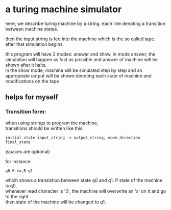 # a turing machine simulator

here, we describe turing machine by a string. each line denoting a transition between machine states.

then the input string is fed into the machine which is the so called tape.  
after that simulation begins.

this program will have 2 modes: answer and show. in mode answer, the simulation will happen as fast as possible and answer of machine will be shown after it halts.  
in the show mode, machine will be simulated step by step and an appropriate output will be shown denoting each state of machine and modifications on the tape

## helps for myself

### Transition form:
when using strings to program the machine,  
transitions should be written like this:
```
initial_state input_string -> output_string, move_direction final_state
```

(spaces are optional)

for instance:
```
q0 0->x,R q1
```
which shows a transistion between state q0 and q1.
if state of the machine is q0,  
whenever read character is '0', the machine will overwrite an 'x' on it and go to the right.  
then state of the machine will be changed to q1.
